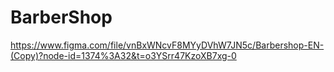 # BarberShop

https://www.figma.com/file/vnBxWNcvF8MYyDVhW7JN5c/Barbershop-EN-(Copy)?node-id=1374%3A32&t=o3YSrr47KzoXB7xg-0
